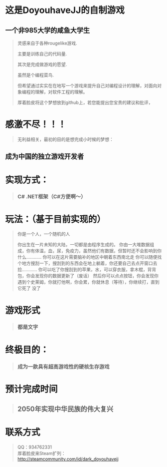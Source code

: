 # 这是DoyouhaveJJ的自制游戏

## 一个非985大学的咸鱼大学生
> 灵感来自于各种rougelike游戏.
>
> 主要是训练自己的代码量.
>
> 其次是完成做游戏的愿望.
>
> 虽然是个编程菜鸟.
>
> 但希望通过实实在在地写一个游戏来提升自己对编程设计的理解，对面向对象编程的理解，对软件工程的理解。
>
> 厚着脸皮将这个梦想放到github上，若您能提出您宝贵的建议和批评，
# 感激不尽！！！
> 无利益相关，最初的目的是想完成小时候的梦想：
>
## 成为中国的独立游戏开发者


# 实现方式：
>### C# .NET框架（C#方便啊～） 

# 玩法：（基于目前实现的）
> 你是一个人，一个随机的人
>
> 你出生在一片未知的大陆，一切都是由程序生成的。
> 你由一大堆数据组成，你有体温，血，尿，免疫力，虽然他们有数据，但暂时还不会影响到你什么…………
> 你可以在这片需要脑补的地区中朝着东西南北走
> 你可以随便找个地方搜刮一下，搜刮到的东西会在地上躺着，你还要自己去点开窗口去捡…………
> 你可以吃了你搜刮到的苹果，水，可以穿衣服，拿木棍，背背包，你会发现你的数据更新了（废话）
> 然后你可以点点按钮，你会发现你遇到个史莱姆，你就打他啊，你会累，你就休息（等待），你继续打，直到它死了
> 没了

# 游戏形式
>### 都是文字

# 终极目的：
>### 成为一款具有超高游戏性的硬核生存游戏

# 预计完成时间 
>## 2050年实现中华民族的伟大复兴

# 联系方式
> QQ：934762331  
> 厚着脸皮来Steam扩列：http://steamcommunity.com/id/dark_doyouhavejj
